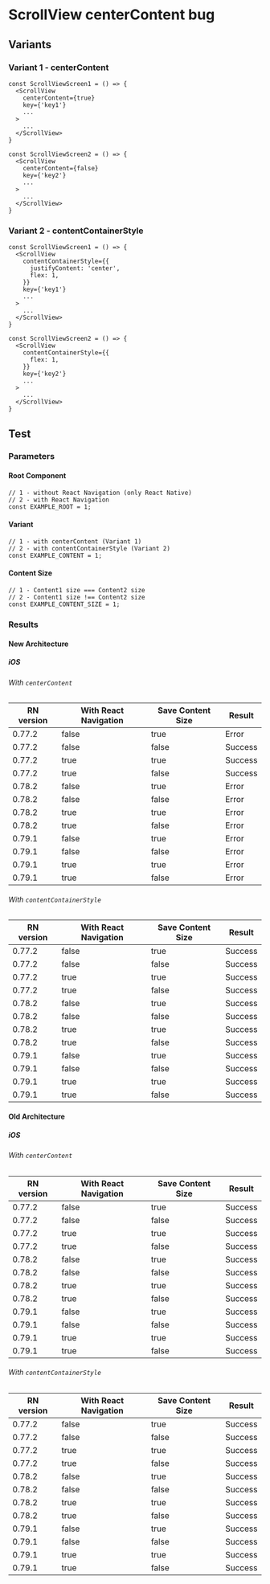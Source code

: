 # ScrollView centerContent bug

## Variants

### Variant 1 - centerContent

```
const ScrollViewScreen1 = () => {
  <ScrollView
    centerContent={true}
    key={'key1'}
    ...
  >
    ...
  </ScrollView>
}

const ScrollViewScreen2 = () => {
  <ScrollView
    centerContent={false}
    key={'key2'}
    ...
  >
    ...
  </ScrollView>
}
```

### Variant 2 - contentContainerStyle

```
const ScrollViewScreen1 = () => {
  <ScrollView
    contentContainerStyle={{
      justifyContent: 'center',
      flex: 1,
    }}
    key={'key1'}
    ...
  >
    ...
  </ScrollView>
}

const ScrollViewScreen2 = () => {
  <ScrollView
    contentContainerStyle={{
      flex: 1,
    }}
    key={'key2'}
    ...
  >
    ...
  </ScrollView>
}
```

## Test

### Parameters

#### Root Component

```
// 1 - without React Navigation (only React Native)
// 2 - with React Navigation
const EXAMPLE_ROOT = 1;
```

#### Variant

```
// 1 - with centerContent (Variant 1)
// 2 - with contentContainerStyle (Variant 2)
const EXAMPLE_CONTENT = 1;
```

#### Content Size

```
// 1 - Content1 size === Content2 size
// 2 - Content1 size !== Content2 size
const EXAMPLE_CONTENT_SIZE = 1;
```

### Results

#### New Architecture

##### iOS

###### With `centerContent`

| RN version | With React Navigation | Save Content Size | Result  |
|------------|-----------------------|-------------------|---------|
| 0.77.2     | false                 | true              | Error   |
| 0.77.2     | false                 | false             | Success |
| 0.77.2     | true                  | true              | Success |
| 0.77.2     | true                  | false             | Success |
| 0.78.2     | false                 | true              | Error   |
| 0.78.2     | false                 | false             | Error   |
| 0.78.2     | true                  | true              | Error   |
| 0.78.2     | true                  | false             | Error   |
| 0.79.1     | false                 | true              | Error   |
| 0.79.1     | false                 | false             | Error   |
| 0.79.1     | true                  | true              | Error   |
| 0.79.1     | true                  | false             | Error   |

###### With `contentContainerStyle`

| RN version | With React Navigation | Save Content Size | Result  |
|------------|-----------------------|-------------------|---------|
| 0.77.2     | false                 | true              | Success |
| 0.77.2     | false                 | false             | Success |
| 0.77.2     | true                  | true              | Success |
| 0.77.2     | true                  | false             | Success |
| 0.78.2     | false                 | true              | Success |
| 0.78.2     | false                 | false             | Success |
| 0.78.2     | true                  | true              | Success |
| 0.78.2     | true                  | false             | Success |
| 0.79.1     | false                 | true              | Success |
| 0.79.1     | false                 | false             | Success |
| 0.79.1     | true                  | true              | Success |
| 0.79.1     | true                  | false             | Success |

#### Old Architecture

##### iOS

###### With `centerContent`

| RN version | With React Navigation | Save Content Size | Result  |
|------------|-----------------------|-------------------|---------|
| 0.77.2     | false                 | true              | Success |
| 0.77.2     | false                 | false             | Success |
| 0.77.2     | true                  | true              | Success |
| 0.77.2     | true                  | false             | Success |
| 0.78.2     | false                 | true              | Success |
| 0.78.2     | false                 | false             | Success |
| 0.78.2     | true                  | true              | Success |
| 0.78.2     | true                  | false             | Success |
| 0.79.1     | false                 | true              | Success |
| 0.79.1     | false                 | false             | Success |
| 0.79.1     | true                  | true              | Success |
| 0.79.1     | true                  | false             | Success |

###### With `contentContainerStyle`

| RN version | With React Navigation | Save Content Size | Result  |
|------------|-----------------------|-------------------|---------|
| 0.77.2     | false                 | true              | Success |
| 0.77.2     | false                 | false             | Success |
| 0.77.2     | true                  | true              | Success |
| 0.77.2     | true                  | false             | Success |
| 0.78.2     | false                 | true              | Success |
| 0.78.2     | false                 | false             | Success |
| 0.78.2     | true                  | true              | Success |
| 0.78.2     | true                  | false             | Success |
| 0.79.1     | false                 | true              | Success |
| 0.79.1     | false                 | false             | Success |
| 0.79.1     | true                  | true              | Success |
| 0.79.1     | true                  | false             | Success |
